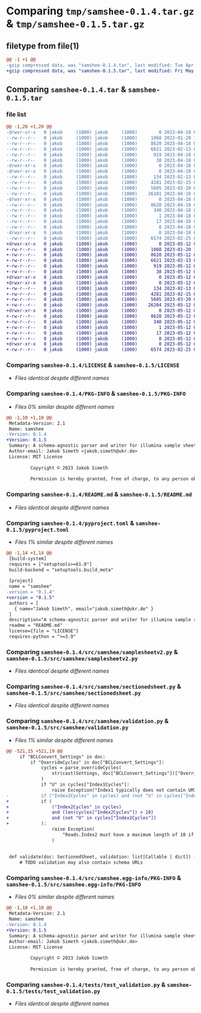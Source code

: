 # Comparing `tmp/samshee-0.1.4.tar.gz` & `tmp/samshee-0.1.5.tar.gz`

## filetype from file(1)

```diff
@@ -1 +1 @@
-gzip compressed data, was "samshee-0.1.4.tar", last modified: Tue Apr 18 06:24:38 2023, max compression
+gzip compressed data, was "samshee-0.1.5.tar", last modified: Fri May 12 08:55:22 2023, max compression
```

## Comparing `samshee-0.1.4.tar` & `samshee-0.1.5.tar`

### file list

```diff
@@ -1,20 +1,20 @@
-drwxr-xr-x   0 jakob     (1000) jakob     (1000)        0 2023-04-18 06:24:38.406971 samshee-0.1.4/
--rw-r--r--   0 jakob     (1000) jakob     (1000)     1068 2023-01-20 14:22:02.000000 samshee-0.1.4/LICENSE
--rw-r--r--   0 jakob     (1000) jakob     (1000)     8620 2023-04-18 06:24:38.406971 samshee-0.1.4/PKG-INFO
--rw-r--r--   0 jakob     (1000) jakob     (1000)     6621 2023-02-13 06:26:50.000000 samshee-0.1.4/README.md
--rw-r--r--   0 jakob     (1000) jakob     (1000)      919 2023-04-18 06:24:04.000000 samshee-0.1.4/pyproject.toml
--rw-r--r--   0 jakob     (1000) jakob     (1000)       38 2023-04-18 06:24:38.406971 samshee-0.1.4/setup.cfg
-drwxr-xr-x   0 jakob     (1000) jakob     (1000)        0 2023-04-18 06:24:38.403638 samshee-0.1.4/src/
-drwxr-xr-x   0 jakob     (1000) jakob     (1000)        0 2023-04-18 06:24:38.406971 samshee-0.1.4/src/samshee/
--rw-r--r--   0 jakob     (1000) jakob     (1000)      134 2023-02-13 05:48:16.000000 samshee-0.1.4/src/samshee/__init__.py
--rw-r--r--   0 jakob     (1000) jakob     (1000)     4281 2023-02-15 05:05:57.000000 samshee-0.1.4/src/samshee/samplesheetv2.py
--rw-r--r--   0 jakob     (1000) jakob     (1000)     5605 2023-03-20 07:31:49.000000 samshee-0.1.4/src/samshee/sectionedsheet.py
--rw-r--r--   0 jakob     (1000) jakob     (1000)    26101 2023-04-18 06:23:27.000000 samshee-0.1.4/src/samshee/validation.py
-drwxr-xr-x   0 jakob     (1000) jakob     (1000)        0 2023-04-18 06:24:38.406971 samshee-0.1.4/src/samshee.egg-info/
--rw-r--r--   0 jakob     (1000) jakob     (1000)     8620 2023-04-18 06:24:38.000000 samshee-0.1.4/src/samshee.egg-info/PKG-INFO
--rw-r--r--   0 jakob     (1000) jakob     (1000)      340 2023-04-18 06:24:38.000000 samshee-0.1.4/src/samshee.egg-info/SOURCES.txt
--rw-r--r--   0 jakob     (1000) jakob     (1000)        1 2023-04-18 06:24:38.000000 samshee-0.1.4/src/samshee.egg-info/dependency_links.txt
--rw-r--r--   0 jakob     (1000) jakob     (1000)       17 2023-04-18 06:24:38.000000 samshee-0.1.4/src/samshee.egg-info/requires.txt
--rw-r--r--   0 jakob     (1000) jakob     (1000)        8 2023-04-18 06:24:38.000000 samshee-0.1.4/src/samshee.egg-info/top_level.txt
-drwxr-xr-x   0 jakob     (1000) jakob     (1000)        0 2023-04-18 06:24:38.406971 samshee-0.1.4/tests/
--rw-r--r--   0 jakob     (1000) jakob     (1000)     6574 2023-02-25 05:46:18.000000 samshee-0.1.4/tests/test_validation.py
+drwxr-xr-x   0 jakob     (1000) jakob     (1000)        0 2023-05-12 08:55:22.798524 samshee-0.1.5/
+-rw-r--r--   0 jakob     (1000) jakob     (1000)     1068 2023-01-20 14:22:02.000000 samshee-0.1.5/LICENSE
+-rw-r--r--   0 jakob     (1000) jakob     (1000)     8620 2023-05-12 08:55:22.798524 samshee-0.1.5/PKG-INFO
+-rw-r--r--   0 jakob     (1000) jakob     (1000)     6621 2023-02-13 06:26:50.000000 samshee-0.1.5/README.md
+-rw-r--r--   0 jakob     (1000) jakob     (1000)      919 2023-05-12 08:52:33.000000 samshee-0.1.5/pyproject.toml
+-rw-r--r--   0 jakob     (1000) jakob     (1000)       38 2023-05-12 08:55:22.798524 samshee-0.1.5/setup.cfg
+drwxr-xr-x   0 jakob     (1000) jakob     (1000)        0 2023-05-12 08:55:22.795190 samshee-0.1.5/src/
+drwxr-xr-x   0 jakob     (1000) jakob     (1000)        0 2023-05-12 08:55:22.795190 samshee-0.1.5/src/samshee/
+-rw-r--r--   0 jakob     (1000) jakob     (1000)      134 2023-02-13 05:48:16.000000 samshee-0.1.5/src/samshee/__init__.py
+-rw-r--r--   0 jakob     (1000) jakob     (1000)     4281 2023-02-15 05:05:57.000000 samshee-0.1.5/src/samshee/samplesheetv2.py
+-rw-r--r--   0 jakob     (1000) jakob     (1000)     5605 2023-03-20 07:31:49.000000 samshee-0.1.5/src/samshee/sectionedsheet.py
+-rw-r--r--   0 jakob     (1000) jakob     (1000)    26204 2023-05-12 08:51:18.000000 samshee-0.1.5/src/samshee/validation.py
+drwxr-xr-x   0 jakob     (1000) jakob     (1000)        0 2023-05-12 08:55:22.798524 samshee-0.1.5/src/samshee.egg-info/
+-rw-r--r--   0 jakob     (1000) jakob     (1000)     8620 2023-05-12 08:55:22.000000 samshee-0.1.5/src/samshee.egg-info/PKG-INFO
+-rw-r--r--   0 jakob     (1000) jakob     (1000)      340 2023-05-12 08:55:22.000000 samshee-0.1.5/src/samshee.egg-info/SOURCES.txt
+-rw-r--r--   0 jakob     (1000) jakob     (1000)        1 2023-05-12 08:55:22.000000 samshee-0.1.5/src/samshee.egg-info/dependency_links.txt
+-rw-r--r--   0 jakob     (1000) jakob     (1000)       17 2023-05-12 08:55:22.000000 samshee-0.1.5/src/samshee.egg-info/requires.txt
+-rw-r--r--   0 jakob     (1000) jakob     (1000)        8 2023-05-12 08:55:22.000000 samshee-0.1.5/src/samshee.egg-info/top_level.txt
+drwxr-xr-x   0 jakob     (1000) jakob     (1000)        0 2023-05-12 08:55:22.798524 samshee-0.1.5/tests/
+-rw-r--r--   0 jakob     (1000) jakob     (1000)     6574 2023-02-25 05:46:18.000000 samshee-0.1.5/tests/test_validation.py
```

### Comparing `samshee-0.1.4/LICENSE` & `samshee-0.1.5/LICENSE`

 * *Files identical despite different names*

### Comparing `samshee-0.1.4/PKG-INFO` & `samshee-0.1.5/PKG-INFO`

 * *Files 0% similar despite different names*

```diff
@@ -1,10 +1,10 @@
 Metadata-Version: 2.1
 Name: samshee
-Version: 0.1.4
+Version: 0.1.5
 Summary: A schema-agnostic parser and writer for illumina sample sheets v2.
 Author-email: Jakob Simeth <jakob.simeth@ukr.de>
 License: MIT License
         
         Copyright © 2023 Jakob Simeth
         
         Permission is hereby granted, free of charge, to any person obtaining a copy
```

### Comparing `samshee-0.1.4/README.md` & `samshee-0.1.5/README.md`

 * *Files identical despite different names*

### Comparing `samshee-0.1.4/pyproject.toml` & `samshee-0.1.5/pyproject.toml`

 * *Files 1% similar despite different names*

```diff
@@ -1,14 +1,14 @@
 [build-system]
 requires = ["setuptools>=61.0"]
 build-backend = "setuptools.build_meta"
 
 [project]
 name = "samshee"
-version = "0.1.4"
+version = "0.1.5"
 authors = [
   { name="Jakob Simeth", email="jakob.simeth@ukr.de" }
 ]
 description="A schema-agnostic parser and writer for illumina sample sheets v2."
 readme = "README.md"
 license={file = "LICENSE"}
 requires-python = ">=3.9"
```

### Comparing `samshee-0.1.4/src/samshee/samplesheetv2.py` & `samshee-0.1.5/src/samshee/samplesheetv2.py`

 * *Files identical despite different names*

### Comparing `samshee-0.1.4/src/samshee/sectionedsheet.py` & `samshee-0.1.5/src/samshee/sectionedsheet.py`

 * *Files identical despite different names*

### Comparing `samshee-0.1.4/src/samshee/validation.py` & `samshee-0.1.5/src/samshee/validation.py`

 * *Files 1% similar despite different names*

```diff
@@ -521,15 +521,19 @@
     if "BCLConvert_Settings" in doc:
         if "OverrideCycles" in doc["BCLConvert_Settings"]:
             cycles = parse_overrideCycles(
                 str(cast(Settings, doc["BCLConvert_Settings"])["OverrideCycles"])
             )
             if "U" in cycles["Index1Cycles"]:
                 raise Exception("Index1 typically does not contain UMIs")
-            if ("Index2Cycles" in cycles) and (not "U" in cycles["Index2Cycles"]):
+            if (
+                ("Index2Cycles" in cycles)
+                and (len(cycles["Index2Cycles"]) > 10)
+                and (not "U" in cycles["Index2Cycles"])
+            ):
                 raise Exception(
                     "Reads.Index2 must have a maximum length of 10 if it contains only an index and no UMIs."
                 )
 
 
 def validate(doc: SectionedSheet, validation: list[Callable | dict]) -> None:
     # TODO validation may also contain schema URLs
```

### Comparing `samshee-0.1.4/src/samshee.egg-info/PKG-INFO` & `samshee-0.1.5/src/samshee.egg-info/PKG-INFO`

 * *Files 0% similar despite different names*

```diff
@@ -1,10 +1,10 @@
 Metadata-Version: 2.1
 Name: samshee
-Version: 0.1.4
+Version: 0.1.5
 Summary: A schema-agnostic parser and writer for illumina sample sheets v2.
 Author-email: Jakob Simeth <jakob.simeth@ukr.de>
 License: MIT License
         
         Copyright © 2023 Jakob Simeth
         
         Permission is hereby granted, free of charge, to any person obtaining a copy
```

### Comparing `samshee-0.1.4/tests/test_validation.py` & `samshee-0.1.5/tests/test_validation.py`

 * *Files identical despite different names*

